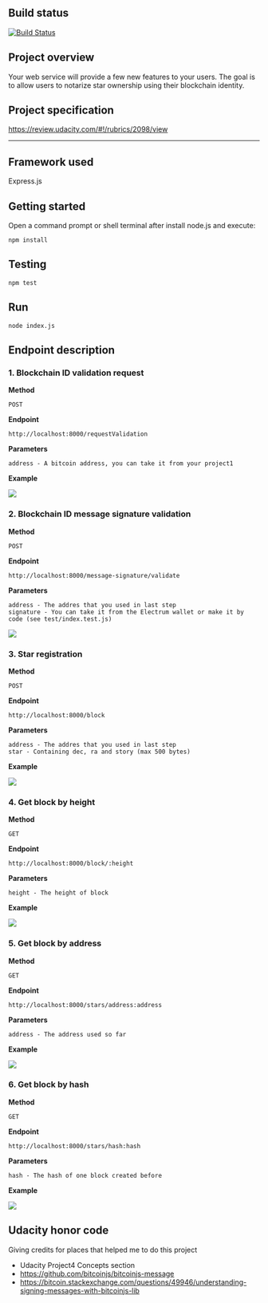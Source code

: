 ## Build status

[![Build Status](https://semaphoreci.com/api/v1/ibrunotome/udacity-blockchain-developer-nanodegree/branches/master/badge.svg)](https://semaphoreci.com/ibrunotome/udacity-blockchain-developer-nanodegree)

## Project overview

Your web service will provide a few new features to your users. The goal is to allow users to notarize star ownership using their blockchain identity.

## Project specification 

https://review.udacity.com/#!/rubrics/2098/view

---

## Framework used

Express.js

## Getting started

Open a command prompt or shell terminal after install node.js and execute:

```
npm install
```

## Testing

```
npm test
```

## Run

```
node index.js
```

## Endpoint description

### 1. Blockchain ID validation request

**Method**

```
POST
```

**Endpoint**

```
http://localhost:8000/requestValidation
```

**Parameters**

```
address - A bitcoin address, you can take it from your project1
```

**Example**

<img src="https://albumizr.com/skins/bandana/index.php?key=yUPZ#1">

### 2. Blockchain ID message signature validation

**Method**

```
POST
```

**Endpoint**

```
http://localhost:8000/message-signature/validate
```

**Parameters**

```
address - The addres that you used in last step
signature - You can take it from the Electrum wallet or make it by code (see test/index.test.js)
```

<img src="https://albumizr.com/skins/bandana/index.php?key=yUPZ#2">

### 3. Star registration

**Method**

```
POST
```

**Endpoint**

```
http://localhost:8000/block
```

**Parameters**

```
address - The addres that you used in last step
star - Containing dec, ra and story (max 500 bytes)
```

**Example**

<img src="https://albumizr.com/skins/bandana/index.php?key=yUPZ#3">

### 4. Get block by height

**Method**

```
GET
```

**Endpoint**

```
http://localhost:8000/block/:height
```

**Parameters**

```
height - The height of block
```

**Example**

<img src="https://albumizr.com/skins/bandana/index.php?key=yUPZ#4">

### 5. Get block by address

**Method**

```
GET
```

**Endpoint**

```
http://localhost:8000/stars/address:address
```

**Parameters**

```
address - The address used so far
```

**Example**

<img src="https://albumizr.com/skins/bandana/index.php?key=yUPZ#5">

### 6. Get block by hash

**Method**

```
GET
```

**Endpoint**

```
http://localhost:8000/stars/hash:hash
```

**Parameters**

```
hash - The hash of one block created before
```

**Example**

<img src="https://albumizr.com/skins/bandana/index.php?key=yUPZ#6">

## Udacity honor code

Giving credits for places that helped me to do this project

- Udacity Project4 Concepts section
- https://github.com/bitcoinjs/bitcoinjs-message
- https://bitcoin.stackexchange.com/questions/49946/understanding-signing-messages-with-bitcoinjs-lib